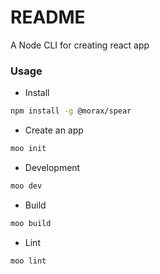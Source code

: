 # README #

A Node CLI for creating react app


### Usage

* Install

```bash
npm install -g @morax/spear
```

* Create an app

```bash
moo init
```

* Development

```bash
moo dev
```

* Build

```bash
moo build
```

* Lint

```bash
moo lint
```
